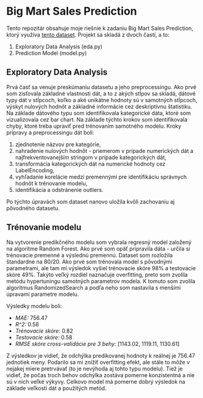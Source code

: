 # Big Mart Sales Prediction

Tento repozitár obsahuje moje riešnie k zadaniu Big Mart Sales Prediction, ktorý využíva [tento dataset](https://www.kaggle.com/datasets/shivan118/big-mart-sales-prediction-datasets). Projekt sa skladá z dvoch častí, a to:

1. Exploratory Data Analysis (eda.py)
2. Prediction Model (model.py)

## Exploratory Data Analysis
Prvá časť sa venuje preskúmaniu datasetu a jeho preprocessingu. Ako prvé som zisťovala základné vlastnosti dát, a to z akých stĺpov sa skladá, dátové typy dát v stĺpcoch, koľko a aké unikátne hodnoty sú v samotných stĺpcoch, výskyt nulových hodnôt a základné informácie cez deskriptívnu štatistiku. Na základe dátového typu som identifikovala kategorické dáta, ktoré som vizualizovala cez bar chart. Na základe týchto krokov som identifikovala chyby, ktoré treba upraviť pred trénovaním samotného modelu. Kroky prípravy a preprocessingu dát boli: 
1. zjednotenie názvov pre kategórie,
2. nahradenie nulových hodnôt - priemerom v prípade numerických dát a najfrekventovanejším stringom v prípade kategorických dát,
3. transformácia kategorických dát na numerické hodnoty cez LabelEncoding,
4. vyhľadanie korelácie medzi premennými pre identifikáciu správnych hodnôt k trénovanie modelu,
5. identifikácia a odstránenie outliers.

Po týchto úpravách som dataset nanovo uložila kvôli zachovaniu aj pôvodného datasetu.

## Trénovanie modelu
Na vytvorenie predikčného modelu som vybrala regresný model založený na algoritme Random Forest. Ako prvé som opäť pripravila dáta - určila si trénovacie premenné a výslednú premennú. Dataset som rozložila štandardne na 80/20. Ako prvé som trénovala model s pôvodnými parametrami, ale tam mi výsledok vyšiel trénovacie skóre 98% a testovacie skóre 49%. Takýto veľký rozdiel naznačuje overfitting, preto som zvolila metódu hypertuningu samotných parametrov modela. K tomuto som zvolila algoritmus RandomizedSearch a podľa neho som nastavila s menšími úpravami parametre modelu. 

Výsledky modelu boli:
- *MAE:* 756.47
- *R^2:* 0.58
- *Trénovacie skóre:* 0.82
- *Testovacie skóre:* 0.58
- *RMSE skóre cross-validácie pre 3 behy:* [1143.02, 1119.11, 1130.61]

Z výsledkov je vidieť, že odchýlka predikovanej hodnoty k reálnej je 756.47 jednotiek meny. Podarilo sa mi znížiť overfitting efekt, ale stále to môže v nejakej miere pretrvávať (to je nevýhoda aj tohto typu modelu). Tiež je vidieť, že počas troch behov odchýlka zostáva pomerne konzistentná a nie sú v nich veľké výkyvy. Celkovo model má pomerne dobrý výsledok na základe veľkosti dát a použitých metód. 
